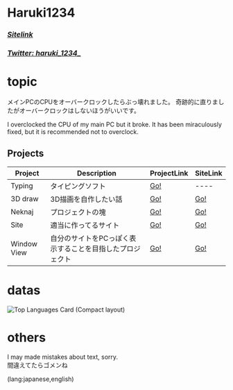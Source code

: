 # Haruki1234 
### [*Sitelink*](https://haruki1234.github.io) 
### [*Twitter: haruki_1234_*](https://twitter.com/haruki_1234_) 

# topic
メインPCのCPUをオーバークロックしたらぶっ壊れました。
奇跡的に直りましたがオーバークロックはしないほうがいいです。

I overclocked the CPU of my main PC but it broke.
It has been miraculously fixed, but it is recommended not to overclock.

## Projects 

| Project | Description | ProjectLink | SiteLink |
| -- | -- | -- | -- |
| Typing | タイピングソフト | [Go!](https://github.com/haruki1234/typing) | ---- |
| 3D draw | 3D描画を自作したい話 | [Go!](https://github.com/haruki1234/web3d) | [Go!](https://haruki1234.github.io/web3d/) |
| Neknaj | プロジェクトの塊 | [Go!](https://github.com/haruki1234/neknaj) | [Go!](https://haruki1234.github.io/neknaj/) |
| Site | 適当に作ってるサイト | [Go!](https://github.com/haruki1234/mainsite) | [Go!](https://haruki1234.github.io/mainsite/) |
| Window View | 自分のサイトをPCっぽく表示することを目指したプロジェクト | [Go!](https://github.com/haruki1234/window) | [Go!](https://haruki1234.github.io/window/) |

# datas

![Top Languages Card (Compact layout)](https://github-readme-stats.vercel.app/api/top-langs/?username=haruki1234&layout=compact)

# others
I may made mistakes about text, sorry.  
間違えてたらゴメンね  
  
  (lang:japanese,english)
